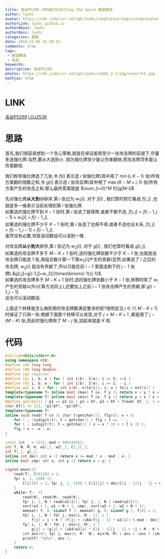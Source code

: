 ```yaml
---
title: 洛谷P5299 [PKUWC2018]Slay the Spire 解题报告
author: louhc
avatar: https://cdn.jsdelivr.net/gh/louhc/cdn@latest/img/custom/avatar.jpg
authorLink: louhc.github.io
authorAbout: louhc
authorDesc: louhc
categories: 题解
date: 2019-12-05 15:30:51
comments: true
tags: 
 - 期望概率
 - 洛谷
keywords: 
description: 洛谷P5299
photos: https://cdn.jsdelivr.net/gh/louhc/cdn@1.2.1/img/cover/51.jpg
mathjax: true
---
```


# LINK

[洛谷P5299](https://www.luogu.com.cn/problem/P5299)
[LOJ2538](https://loj.ac/problem/2538)

# 思路

首先,我们很容易想到一个贪心策略,就是在保证能用至少一张攻击牌的前提下,尽量多选强化牌.当然,要从大选到小. 因为强化牌至少能让伤害翻倍,而攻击牌顶多能让伤害翻倍.  

我们枚举强化牌选了几张,令 $f[i]$ 表示选 $i$ 张强化牌(其中用了 $\min\{i,K-1\}$ 张)所有方案翻的倍数之和,令 $g[i]$ 表示选 $i$ 张攻击牌(其中用了 $\max\{K-M+i,1\}$ 张)所有方案产生的攻击之和.那么最终答案就是 $\sum_{i=0}^M f[i]g[M-i]$.  

先对强化牌**从大到小**排序,第 $i$ 张记为 $w_1[i]$. 对于 $f[i]$ , 我们暂时把它看成 $f[i,j]$ ,也就是多一维表示当前处理到第 $i$ 张强化牌.  
如果选的强化牌不到 $K-1$ 张时,第 $i$ 张选了就得用,或者干脆不选, $f[i,j]=f[i-1,j-1]\times w_1[i]+f[i-1,j]$.  
如果选的强化牌不少于 $K-1$ 张时,第 $i$ 张选了也用不得,或者不选也没关系, $f[i,j]=f[i-1,j-1]+f[i-1,j]$.  
虽然没有必要,但是滚动数组可以滚到一维.  

对攻击牌**从小到大**排序,第 $i$ 张记为 $w_2[i]$. 对于 $g[i]$ , 我们也暂时看成 $g[i,j]$.  
如果选的攻击牌不多于 $M-K+1$ 张时,选的强化牌张数不少于 $K-1$ 张,也就是说攻击牌只能选 $1$ 张,用组合数计算一下第$w_2[i]$产生的贡献(显然,如果选了 $i$ 之后的攻击牌, $w_2[i]$ 就没有贡献了,所以只能在前 $i-1$ 里面选剩下的 $j-1$ 张牌),$g[i,j]=g[i-1,j]+w_2[i]\times\binom{i-1}{j-1}$.  
如果选的攻击牌多于 $M-K+1$ 张时,选的强化牌张数小于 $K-1$ 张,转移时除了 $w_i$ 产生的贡献以外(计算方法同上),还要加上之前 $i-1$ 张攻击牌产生的贡献,即 $g[i-1,j-1]$.  
这也可以滚动数组.

上面这个转移是怎么做到用的攻击牌数满足要求的呢?很明显当 $j\in[1,M-K+1]$ 时保证了只用一张.根据下面那个转移可以发现,对于 $j>M-K+1$ ,都是用了 $j-(M-K)$ 张,而此时强化牌用了 $M-j$ 张,加起来就是 $K$ 啦.


# 代码

```cpp
#include<bits/stdc++.h>
using namespace std;
#define i64 long long
#define f80 long double
#define rgt register
#define fp( i, b, e ) for ( int i(b), I(e); i <= I; ++i )
#define fd( i, b, e ) for ( int i(b), I(e); i >= I; --i )
#define go( i, b ) for ( int i(b), v(to[i]); i; v = to[i = nxt[i]] )
template<typename T> inline bool cmax( T &x, T y ){ return x < y ? x = y, 1 : 0; }
template<typename T> inline bool cmin( T &x, T y ){ return y < x ? x = y, 1 : 0; }
#define getchar() ( p1 == p2 && ( p1 = bf, p2 = bf + fread( bf, 1, 1 << 21, stdin ), p1 == p2 ) ? EOF : *p1++ )
char bf[1 << 21], *p1(bf), *p2(bf);
template<typename T>
inline void read( T &x ){ char t(getchar()), flg(0); x = 0;
    for ( ; !isdigit(t); t = getchar() ) flg = t == '-';
    for ( ; isdigit(t); t = getchar() ) x = x * 10 + ( t & 15 );
    flg ? x = -x : x;
}

const int _ = 1515, mod = 998244353;
int T, N, M, K, w1[_], w2[_], C[_][_];
int f[_], g[_];
inline int dec( int x ){ return x >= mod ? x - mod : x; }
inline bool cmp( int x, int y ){ return x > y; }

signed main(){
    read(T), C[0][0] = 1;
    fp( i, 1, 1500 ){
        C[i][0] = 1; fp( j, 1, 1500 ) C[i][j] = dec(C[i - 1][j - 1] + C[i - 1][j]);
    }
    while( T-- ){
        read(N), read(M), read(K);
        fp( i, 1, N ) read(w1[i]); fp( i, 1, N ) read(w2[i]);
        sort(w1 + 1, w1 + N + 1, cmp), sort(w2 + 1, w2 + N + 1);
        memset( f, 0, sizeof f ), memset( g, 0, sizeof g ), f[0] = 1;
        fp( i, 1, N ) fd( j, min(i, M - 1), 1 )
            f[j] = j < K ? (f[j] + (i64)f[j - 1] * w1[i]) % mod : dec(f[j] + f[j - 1]);
        fp( i, 1, N ) fd( j, min(i, M), 1 )
            g[j] = (g[j] + (i64)w2[i] * C[i - 1][j - 1] + (j > M - K + 1 ? g[j - 1] : 0)) % mod;
        int ans(0); fp( i, max(0, M - N), min(N, M) ) ans = (ans + (i64)f[i] * g[M - i]) % mod;
        printf( "%d\n", ans );
    }
    return 0;
}
```

